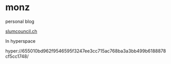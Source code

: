 # monz

personal blog

<a href="https://slumcouncil.ch">slumcouncil.ch</a>

In hyperspace

hyper://655010bd962f9546595f3247ee3cc715ac768ba3a3bb499b6188878cf5cc1748/
